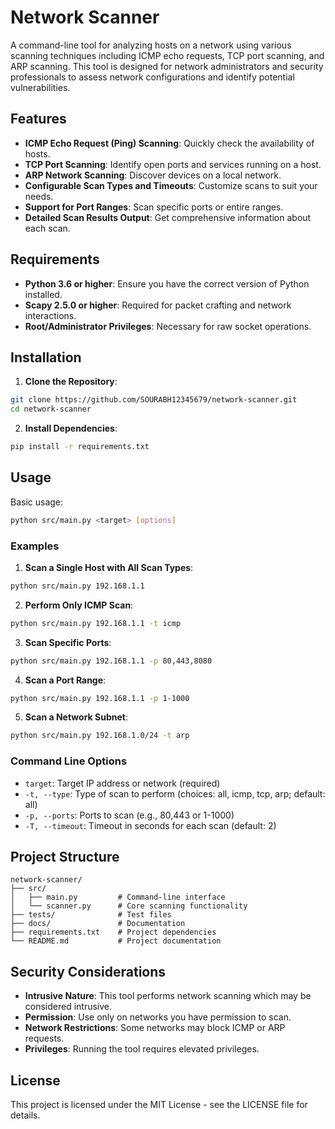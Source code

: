 # Network Scanner

A command-line tool for analyzing hosts on a network using various scanning techniques including ICMP echo requests, TCP port scanning, and ARP scanning. This tool is designed for network administrators and security professionals to assess network configurations and identify potential vulnerabilities.

## Features

-   **ICMP Echo Request (Ping) Scanning**: Quickly check the availability of hosts.
-   **TCP Port Scanning**: Identify open ports and services running on a host.
-   **ARP Network Scanning**: Discover devices on a local network.
-   **Configurable Scan Types and Timeouts**: Customize scans to suit your needs.
-   **Support for Port Ranges**: Scan specific ports or entire ranges.
-   **Detailed Scan Results Output**: Get comprehensive information about each scan.

## Requirements

-   **Python 3.6 or higher**: Ensure you have the correct version of Python installed.
-   **Scapy 2.5.0 or higher**: Required for packet crafting and network interactions.
-   **Root/Administrator Privileges**: Necessary for raw socket operations.

## Installation

1. **Clone the Repository**:

```bash
git clone https://github.com/SOURABH12345679/network-scanner.git
cd network-scanner
```

2. **Install Dependencies**:

```bash
pip install -r requirements.txt
```

## Usage

Basic usage:

```bash
python src/main.py <target> [options]
```

### Examples

1. **Scan a Single Host with All Scan Types**:

```bash
python src/main.py 192.168.1.1
```

2. **Perform Only ICMP Scan**:

```bash
python src/main.py 192.168.1.1 -t icmp
```

3. **Scan Specific Ports**:

```bash
python src/main.py 192.168.1.1 -p 80,443,8080
```

4. **Scan a Port Range**:

```bash
python src/main.py 192.168.1.1 -p 1-1000
```

5. **Scan a Network Subnet**:

```bash
python src/main.py 192.168.1.0/24 -t arp
```

### Command Line Options

-   `target`: Target IP address or network (required)
-   `-t, --type`: Type of scan to perform (choices: all, icmp, tcp, arp; default: all)
-   `-p, --ports`: Ports to scan (e.g., 80,443 or 1-1000)
-   `-T, --timeout`: Timeout in seconds for each scan (default: 2)

## Project Structure

```
network-scanner/
├── src/
│   ├── main.py         # Command-line interface
│   └── scanner.py      # Core scanning functionality
├── tests/              # Test files
├── docs/               # Documentation
├── requirements.txt    # Project dependencies
└── README.md           # Project documentation
```

## Security Considerations

-   **Intrusive Nature**: This tool performs network scanning which may be considered intrusive.
-   **Permission**: Use only on networks you have permission to scan.
-   **Network Restrictions**: Some networks may block ICMP or ARP requests.
-   **Privileges**: Running the tool requires elevated privileges.

## License

This project is licensed under the MIT License - see the LICENSE file for details.
